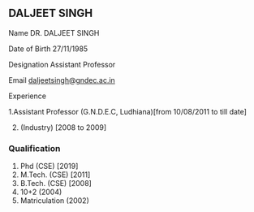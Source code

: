 ## DALJEET SINGH 
Name	DR. DALJEET SINGH

Date of Birth	27/11/1985

Designation	Assistant Professor

Email	daljeetsingh@gndec.ac.in

Experience	

1.Assistant Professor (G.N.D.E.C, Ludhiana)[from 10/08/2011 to till date]

2. (Industry) [2008 to 2009]

### Qualification	

1. Phd (CSE) [2019]
2. M.Tech. (CSE) [2011]
3. B.Tech. (CSE) [2008]
4. 10+2 (2004)
5. Matriculation (2002)


